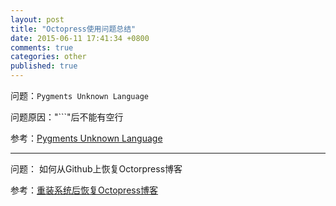 ```yaml
---
layout: post
title: "Octopress使用问题总结"
date: 2015-06-11 17:41:34 +0800
comments: true
categories: other
published: true
---
```


问题：`Pygments Unknown Language`

问题原因："```"后不能有空行

参考：[Pygments Unknown Language](http://www.leexh.com/blog/2014/09/21/pygments-unknown-language/)

---

问题： 如何从Github上恢复Octorpress博客

参考：[重装系统后恢复Octopress博客](http://ju.outofmemory.cn/entry/109363)
